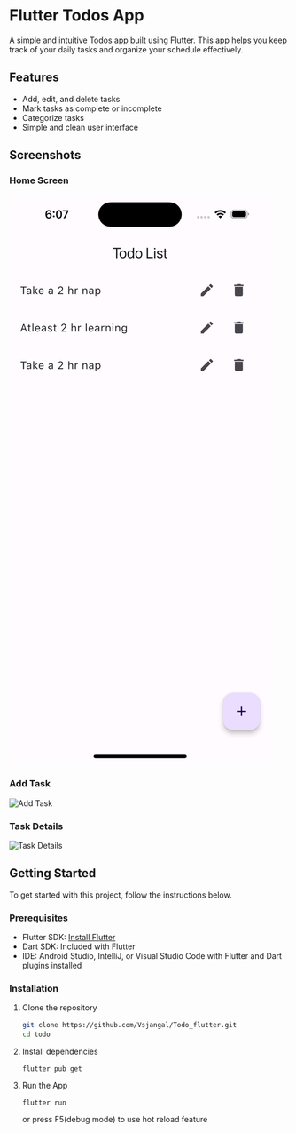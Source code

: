 # Flutter Todos App

A simple and intuitive Todos app built using Flutter. This app helps you keep track of your daily tasks and organize your schedule effectively.

## Features

- Add, edit, and delete tasks
- Mark tasks as complete or incomplete
- Categorize tasks
- Simple and clean user interface

## Screenshots

### Home Screen
![Home Screen](screenshots/home_screen.png)

### Add Task
![Add Task](screenshots/add_task.png)

### Task Details
![Task Details](screenshots/task_details.png)

## Getting Started

To get started with this project, follow the instructions below.

### Prerequisites

- Flutter SDK: [Install Flutter](https://flutter.dev/docs/get-started/install)
- Dart SDK: Included with Flutter
- IDE: Android Studio, IntelliJ, or Visual Studio Code with Flutter and Dart plugins installed

### Installation

1. Clone the repository
   ```bash
   git clone https://github.com/Vsjangal/Todo_flutter.git
   cd todo
   ```
2. Install dependencies 
   ```
   flutter pub get
   ```
3. Run the App
   ```
   flutter run
   ```
   or press F5(debug mode) to use hot reload feature 
